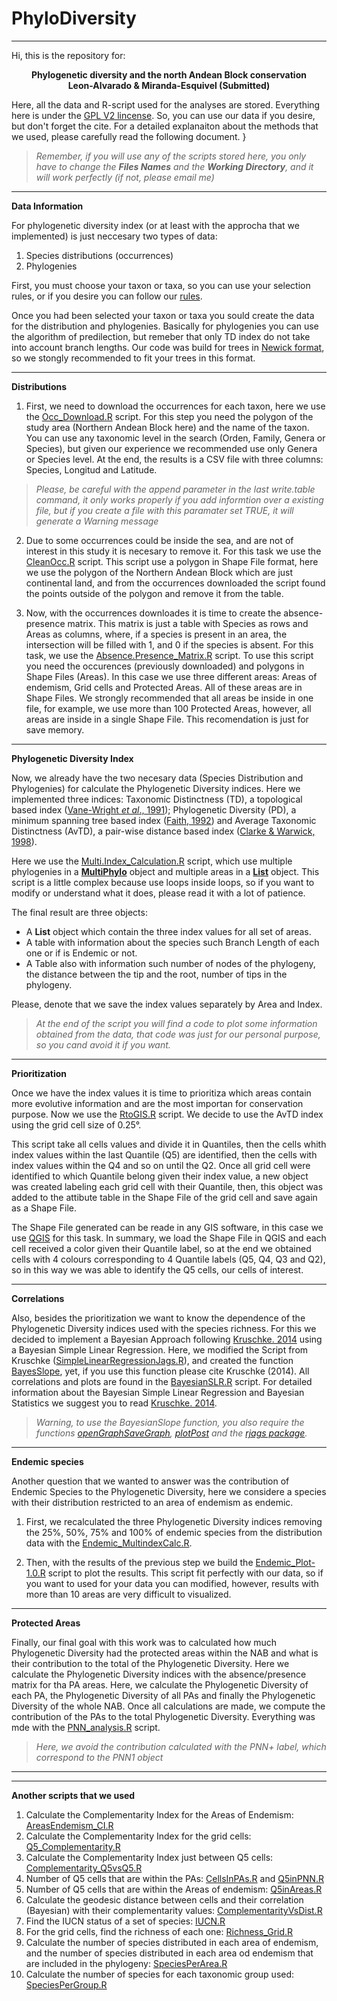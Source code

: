 # PhyloDiversity
___

Hi, this is the repository for:

<p align="center">
 <b>Phylogenetic diversity and the north Andean Block conservation</b><br>
 <b>Leon-Alvarado & Miranda-Esquivel (Submitted)</b><br>
</p>



Here, all the data and R-script used for the analyses are stored. Everything here is under the [GPL V2 lincense](https://www.gnu.org/licenses/old-licenses/gpl-2.0.html). So, you can use our data if you desire, but don't forget the cite. For a detailed explanaiton about the methods that we used, please carefully read the following document. }

> _Remember, if you will use any of the scripts stored here, you only have to change the **Files Names** and the **Working Directory**, and it will work perfectly (if not, please email me)_

___

**Data Information**

For phylogenetic diversity index (or at least with the approcha that we implemented) is just neccesary two types of data:

  1. Species distributions (occurrences)
  2. Phylogenies
  
  
First, you must choose your taxon or taxa, so you can use your selection rules, or if you desire you can follow our [rules](https://github.com/oleon12/PhyloDiversity/blob/master/Img/Diagrama_Flujo.png).

Once you had been selected your taxon or taxa you sould create the data for the distribution and phylogenies. Basically for phylogenies you can use the algorithm of predilection, but remeber that only TD index do not take into account branch lengths. Our code was build for trees in [Newick format](http://evolution.genetics.washington.edu/phylip/newicktree.html), so we stongly recommended to fit your trees in this format.

___

**Distributions**


1. First, we need to download the occurrences for each taxon, here we use the [Occ_Download.R](https://github.com/oleon12/PhyloDiversity/blob/master/R/Occ_Download.R) script. For this step you need the polygon of the study area (Northern Andean Block here) and the name of the taxon. You can use any taxonomic level in the search (Orden, Family, Genera or Species), but given our experience we recommended use only Genera or Species level. At the end, the results is a CSV file with three columns: Species, Longitud and Latitude.

> _Please, be careful with the append parameter in the last write.table command, it only works properly if you add informtion over a existing file, but if you create a file with this paramater set TRUE, it will generate a Warning message_

2. Due to some occurrences could be inside the sea, and are not of interest in this study it is necesary to remove it. For this task we use the [CleanOcc.R](https://github.com/oleon12/PhyloDiversity/blob/master/R/CleanOcc.R) script. This script use a polygon in Shape File format, here we use the polygon of the Northern Andean Block which are just continental land, and from the occurrences downloaded the script found the points outside of the polygon and remove it from the table.

3. Now, with the occurrences downloades it is time to create the absence-presence matrix. This matrix is just a table with Species as rows and Areas as columns, where, if a species is present in an area, the intersection will be filled with 1, and 0 if the species is absent. For this task, we use the [Absence.Presence_Matrix.R](https://github.com/oleon12/PhyloDiversity/blob/master/R/Absence.Presence_Matrix.R) script. To use this script you need the occurences (previously downloaded) and polygons in Shape Files (Areas). In this case we use three different areas: Areas of endemism, Grid cells and Protected Areas. All of these areas are in Shape Files. We strongly recommended that all areas be inside in one file, for example, we use more than 100 Protected Areas, however, all areas are inside in a single Shape File. This recomendation is just for save memory.

___

**Phylogenetic Diversity Index**

Now, we already have the two necesary data (Species Distribution and Phylogenies) for calculate the Phylogenetic Diversity indices. Here we implemented three indices: Taxonomic Distinctness (TD), a topological based index ([Vane-Wright _et al_., 1991](http://www.sciencedirect.com/science/article/pii/000632079190030D)); Phylogenetic Diversity (PD), a minimum spanning tree based index ([Faith, 1992](http://www.sciencedirect.com/science/article/pii/0006320792912013)) and Average Taxonomic Distinctness (AvTD), a pair-wise distance based index ([Clarke & Warwick, 1998](http://onlinelibrary.wiley.com/doi/10.1046/j.1365-2664.1998.3540523.x/full)).

Here we use the [Multi.Index_Calculation.R](https://github.com/oleon12/PhyloDiversity/blob/master/R/Multi.Index_Caculation.R) script, which use multiple phylogenies in a [**MultiPhylo**](https://www.rdocumentation.org/packages/ape/versions/4.1/topics/multiphylo) object and multiple areas in a [**List**](https://www.rdocumentation.org/packages/base/versions/3.4.1/topics/list) object. This script is a little complex because use loops inside loops, so if you want to modify or understand what it does, please read it with a lot of patience.

The final result are three objects: 

- A **List** object which contain the three index values for all set of areas.
- A table with information about the species such Branch Length of each one or if is Endemic or not.
- A Table also with information such number of nodes of the phylogeny, the distance between the tip and the root, number of tips in the phylogeny. 

Please, denote that we save the index values separately by Area and Index. 

> _At the end of the script you will find a code to plot some information obtained from the data, that code was just for our personal purpose, so you cand avoid it if you want._

___

**Prioritization**

Once we have the index values it is time to prioritiza which areas contain more evolutive information and are the most importan for conservation purpose. Now we use the [RtoGIS.R](https://github.com/oleon12/PhyloDiversity/blob/master/R/RtoGIS.R) script. We decide to use the AvTD index using the grid cell size of 0.25°.

This script take all cells values and divide it in Quantiles, then the cells whith index values within the last Quantile (Q5) are identified, then the cells with index values within the Q4 and so on until the Q2. Once all grid cell were identified to which Quantile belong given their index value, a new object was created labeling each grid cell with their Quantile, then, this object was added to the attibute table in the Shape File of the grid cell and save again as a Shape File.

The Shape File generated can be reade in any GIS software, in this case we use [QGIS](https://www.qgis.org/en/site/index.html) for this task. In summary, we load the Shape File in QGIS and each cell received a color given their Quantile label, so at the end we obtained cells with 4 colours corresponding to 4 Quantile labels (Q5, Q4, Q3 and Q2), so in this way we was able to identify the Q5 cells, our cells of interest.

___

**Correlations**

Also, besides the prioritization we want to know the dependence of the Phylogenetic Diversity indices used with the species richness. For this we decided to implement a Bayesian Approach following [Kruschke. 2014](https://books.google.es/books?hl=es&lr=&id=FzvLAwAAQBAJ&oi=fnd&pg=PP1&dq=Doing+Bayesian+data+analysis:+A+tutorial+with+R,+JAGS,+and+Stan,+2nd+edn&ots=CfpkO0ydXE&sig=be7YfMbeKSV3RIttp6r-xjCfbxs#v=onepage&q=Doing%20Bayesian%20data%20analysis%3A%20A%20tutorial%20with%20R%2C%20JAGS%2C%20and%20Stan%2C%202nd%20edn&f=false) using a Bayesian Simple Linear Regression. Here, we modified the Script from Kruschke ([SimpleLinearRegressionJags.R](http://www.indiana.edu/~kruschke/DoingBayesianDataAnalysis/Programs/SimpleLinearRegressionJags.R)), and created the function [BayesSlope](https://github.com/oleon12/PhyloDiversity/blob/master/R/BayesSlope.R), yet, if you use this function please cite Kruschke (2014). All correlations and plots are found in the [BayesianSLR.R](https://github.com/oleon12/PhyloDiversity/blob/master/R/BayesianSLR.R) script. For detailed information about the Bayesian Simple Linear Regression and Bayesian Statistics we suggest you to read [Kruschke. 2014](https://books.google.es/books?hl=es&lr=&id=FzvLAwAAQBAJ&oi=fnd&pg=PP1&dq=Doing+Bayesian+data+analysis:+A+tutorial+with+R,+JAGS,+and+Stan,+2nd+edn&ots=CfpkO0ydXE&sig=be7YfMbeKSV3RIttp6r-xjCfbxs#v=onepage&q=Doing%20Bayesian%20data%20analysis%3A%20A%20tutorial%20with%20R%2C%20JAGS%2C%20and%20Stan%2C%202nd%20edn&f=false).

> _Warning, to use the BayesianSlope function, you also require the functions [openGraphSaveGraph](http://www.indiana.edu/~kruschke/DoingBayesianDataAnalysis/Programs/openGraphSaveGraph.R), [plotPost](http://www.indiana.edu/~kruschke/DoingBayesianDataAnalysis/Programs/plotPost.R) and the [rjags package](https://cran.r-project.org/web/packages/rjags/index.html)._

___

**Endemic species**

Another question that we wanted to answer was the contribution of Endemic Species to the Phylogenetic Diversity, here we considere a species with their distribution restricted to an area of endemism as endemic. 

1. First, we recalculated the three Phylogenetic Diversity indices removing the 25%, 50%, 75% and 100% of endemic species from the distribution data with the [Endemic_MultindexCalc.R](https://github.com/oleon12/PhyloDiversity/blob/master/R/Endemic_MultindexCalc.R).

2. Then, with the results of the previous step we build the [Endemic_Plot-1.0.R](https://github.com/oleon12/PhyloDiversity/blob/master/R/Endemic_Plot-1.0.R) script to plot the results. This script fit perfectly with our data, so if you want to used for your data you can modified, however, results with more than 10 areas are very difficult to visualized.

___

**Protected Areas**

Finally, our final goal with this work was to calculated how much Phylogenetic Diversity had the protected areas within the NAB and what is their contribution to the total of the Phylogenetic Diversity. Here we calculate the Phylogenetic Diversity indices with the absence/presence matrix for tha PA areas. Here, we calculate the Phylogenetic Diversity of each PA, the Phylogenetic Diversity of all PAs and finally the Phylogenetic Diversity of the whole NAB. Once all calculations are made, we compute the contribution of the PAs to the total Phylogenetic Diversity. Everything was mde with the [PNN_analysis.R](https://github.com/oleon12/PhyloDiversity/blob/master/R/PNN_analysis.R) script.

> _Here, we avoid the contribution calculated with the PNN+ label, which correspond to the PNN1 object_

___
___

**Another scripts that we used**

1. Calculate the Complementarity Index for the Areas of Endemism: [AreasEndemism_CI.R](https://github.com/oleon12/PhyloDiversity/blob/master/R/AreasEndemism_CI.R)
2. Calculate the Complementarity Index for the grid cells: [Q5_Complementarity.R](https://github.com/oleon12/PhyloDiversity/blob/master/R/Q5_Complemntarity.R)
3. Calculate the Complementarity Index just between Q5 cells: [Complementarity_Q5vsQ5.R](https://github.com/oleon12/PhyloDiversity/blob/master/R/Complementaroty_Q5vsQ5.R)
2. Number of Q5 cells that are within the PAs: [CellsInPAs.R](https://github.com/oleon12/PhyloDiversity/blob/master/R/CellsInPAs.R) and [Q5inPNN.R](https://github.com/oleon12/PhyloDiversity/blob/master/R/Q5inNPNN.R)
3. Number of Q5 cells that are within the Areas of endemism: [Q5inAreas.R](https://github.com/oleon12/PhyloDiversity/blob/master/R/Q5inAreas.R)
4. Calculate the geodesic distance between cells and their correlation (Bayesian) with their complementarity values: [ComplementarityVsDist.R](https://github.com/oleon12/PhyloDiversity/blob/master/R/ComplementarityVsDist.R)
5. Find the IUCN status of a set of species: [IUCN.R](https://github.com/oleon12/PhyloDiversity/blob/master/R/IUCN.R)
6. For the grid cells, find the richness of each one: [Richness_Grid.R](https://github.com/oleon12/PhyloDiversity/blob/master/R/Richness_Grid.R)
5. Calculate the number of species distributed in each area of endemism, and the number of species distributed in each area od endemism that are included in the phylogeny: [SpeciesPerArea.R](https://github.com/oleon12/PhyloDiversity/blob/master/R/SpeciesPerArea.R)
5. Calculate the number of species for each taxonomic group used: [SpeciesPerGroup.R](https://github.com/oleon12/PhyloDiversity/blob/master/R/SpeciesPerGroup.R)
